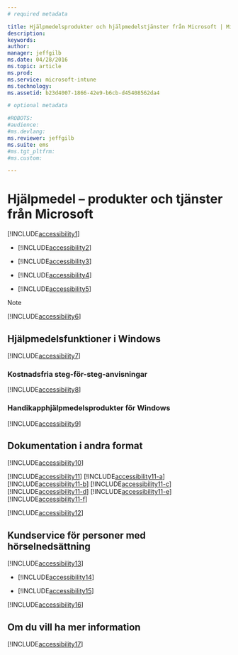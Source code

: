 ```yaml
---
# required metadata

title: Hjälpmedelsprodukter och hjälpmedelstjänster från Microsoft | Microsoft Intune
description:
keywords:
author: 
manager: jeffgilb
ms.date: 04/28/2016
ms.topic: article
ms.prod:
ms.service: microsoft-intune
ms.technology:
ms.assetid: b23d4007-1866-42e9-b6cb-d45408562da4

# optional metadata

#ROBOTS:
#audience:
#ms.devlang:
ms.reviewer: jeffgilb
ms.suite: ems
#ms.tgt_pltfrm:
#ms.custom:

---
```


# Hjälpmedel – produkter och tjänster från Microsoft
[!INCLUDE[accessibility1](./includes/accessibility1_md.md)]

-   [!INCLUDE[accessibility2](./includes/accessibility2_md.md)]

-   [!INCLUDE[accessibility3](./includes/accessibility3_md.md)]

-   [!INCLUDE[accessibility4](./includes/accessibility4_md.md)]

-   [!INCLUDE[accessibility5](./includes/accessibility5_md.md)]

> [!NOTE]
> [!INCLUDE[accessibility6](./includes/accessibility6_md.md)]

## Hjälpmedelsfunktioner i Windows
[!INCLUDE[accessibility7](./includes/accessibility7_md.md)]

### Kostnadsfria steg-för-steg-anvisningar
[!INCLUDE[accessibility8](./includes/accessibility8_md.md)]

### Handikapphjälpmedelsprodukter för Windows
[!INCLUDE[accessibility9](./includes/accessibility9_md.md)]

## Dokumentation i andra format
[!INCLUDE[accessibility10](./includes/accessibility10_md.md)]

[!INCLUDE[accessibility11](./includes/accessibility11_md.md)]
[!INCLUDE[accessibility11-a](./includes/accessibility11-a_md.md)]
[!INCLUDE[accessibility11-b](./includes/accessibility11-b_md.md)]
[!INCLUDE[accessibility11-c](./includes/accessibility11-c_md.md)]
[!INCLUDE[accessibility11-d](./includes/accessibility11-d_md.md)]
[!INCLUDE[accessibility11-e](./includes/accessibility11-e_md.md)]
[!INCLUDE[accessibility11-f](./includes/accessibility11-f_md.md)]

[!INCLUDE[accessibility12](./includes/accessibility12_md.md)]

## Kundservice för personer med hörselnedsättning
[!INCLUDE[accessibility13](./includes/accessibility13_md.md)]

-   [!INCLUDE[accessibility14](./includes/accessibility14_md.md)]

-   [!INCLUDE[accessibility15](./includes/accessibility15_md.md)]

[!INCLUDE[accessibility16](./includes/accessibility16_md.md)]

## Om du vill ha mer information
[!INCLUDE[accessibility17](./includes/accessibility17_md.md)]



<!--HONumber=Jun16_HO2-->



